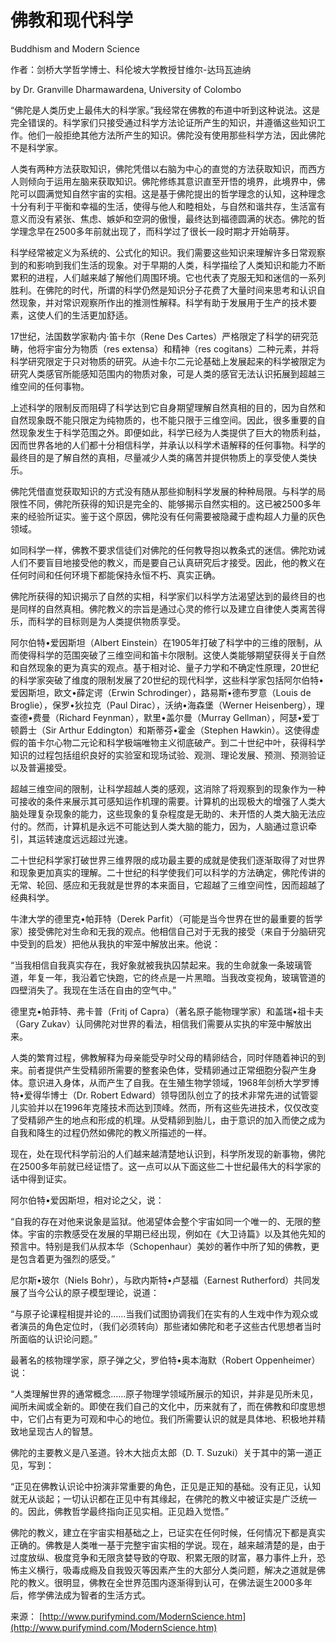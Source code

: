 # 佛教和现代科学

Buddhism and Modern Science

作者：剑桥大学哲学博士、科伦坡大学教授甘维尔-达玛瓦迪纳

by Dr. Granville Dharmawardena, University of Colombo

“佛陀是人类历史上最伟大的科学家。”我经常在佛教的布道中听到这种说法。这是完全错误的。科学家们只接受通过科学方法论证所产生的知识，并遵循这些知识工作。他们一般拒绝其他方法所产生的知识。佛陀没有使用那些科学方法，因此佛陀不是科学家。

人类有两种方法获取知识，佛陀凭借以右脑为中心的直觉的方法获取知识，而西方人则倾向于运用左脑来获取知识。佛陀修练其意识直至开悟的境界，此境界中，佛陀可以圆满觉知自然宇宙的实相。这是基于佛陀提出的哲学理念的认知，这种理念十分有利于平衡和幸福的生活，使得与他人和睦相处，与自然和谐共存，生活富有意义而没有紧张、焦虑、嫉妒和空洞的傲慢，最终达到福德圆满的状态。佛陀的哲学理念早在2500多年前就出现了，而科学过了很长一段时期才开始萌芽。

科学经常被定义为系统的、公式化的知识。我们需要这些知识来理解许多日常观察到的和影响到我们生活的现象。对于早期的人类，科学描绘了人类知识和能力不断累积的进程，人们越来越了解他们周围环境。它也代表了克服无知和迷信的一系列胜利。在佛陀的时代，所谓的科学仍然是知识分子花费了大量时间来思考和认识自然现象，并对常识观察所作出的推测性解释。科学有助于发展用于生产的技术要素，这使人们的生活更加舒适。

17世纪，法国数学家勒内·笛卡尔（Rene Des Cartes）严格限定了科学的研究范畴，他将宇宙分为物质（res extensa）和精神（res cogitans）二种元素，并将科学研究限定于只对物质的研究。从迪卡尔二元论基础上发展起来的科学被限定为研究人类感官所能感知范围内的物质对象，可是人类的感官无法认识拓展到超越三维空间的任何事物。

上述科学的限制反而阻碍了科学达到它自身期望理解自然真相的目的，因为自然和自然现象既不能只限定为纯物质的，也不能只限于三维空间。因此，很多重要的自然现象发生于科学范围之外。即便如此，科学已经为人类提供了巨大的物质利益，因而世界各地的人们都十分相信科学，并承认以科学术语解释的任何事物。科学的最终目的是了解自然的真相，尽量减少人类的痛苦并提供物质上的享受使人类快乐。

佛陀凭借直觉获取知识的方式没有随从那些抑制科学发展的种种局限。与科学的局限性不同，佛陀所获得的知识是完全的、能够揭示自然实相的。这已被2500多年来的经验所证实。鉴于这个原因，佛陀没有任何需要被隐藏于虚构超人力量的灰色领域。

如同科学一样，佛教不要求信徒们对佛陀的任何教导抱以教条式的迷信。佛陀劝诫人们不要盲目地接受他的教义，而是要自己认真研究后才接受。因此，他的教义在任何时间和任何环境下都能保持永恒不朽、真实正确。

佛陀所获得的知识揭示了自然的实相，科学家们以科学方法渴望达到的最终目的也是同样的自然真相。佛陀教义的宗旨是通过心灵的修行以及建立自律使人类离苦得乐，而科学的目标则是为人类提供物质享受。

阿尔伯特•爱因斯坦（Albert Einstein）在1905年打破了科学中的三维的限制，从而使得科学的范围突破了三维空间和笛卡尔限制。这使人类能够期望获得关于自然和自然现象的更为真实的观点。基于相对论、量子力学和不确定性原理，20世纪的科学家突破了维度的限制发展了20世纪的现代科学，这些科学家包括阿尔伯特•爱因斯坦，欧文•薛定谔（Erwin Schrodinger），路易斯•德布罗意（Louis de Broglie），保罗•狄拉克（Paul Dirac），沃纳•海森堡（Werner Heisenberg），理查德•费曼（Richard Feynman），默里•盖尔曼（Murray Gellman），阿瑟•爱丁顿爵士（Sir Arthur Eddington）和斯蒂芬•霍金（Stephen Hawkin）。这使得虚假的笛卡尔心物二元论和科学极端唯物主义彻底破产。到二十世纪中叶，获得科学知识的过程包括组织良好的实验室和现场试验、观测、理论发展、预测、预测验证以及普遍接受。

超越三维空间的限制，让科学超越人类的感观，这消除了将观察到的现象作为一种可接收的条件来展示其可感知运作机理的需要。计算机的出现极大的增强了人类大脑处理复杂现象的能力，这些现象的复杂程度是无助的、未开悟的人类大脑无法应付的。然而，计算机是永远不可能达到人类大脑的能力，因为，人脑通过意识牵引，其运转速度远远超过光速。

二十世纪科学家打破世界三维界限的成功最主要的成就是使我们逐渐取得了对世界和现象更加真实的理解。二十世纪的科学使我们可以科学的方法确定，佛陀传讲的无常、轮回、感应和无我就是世界的本来面目，它超越了三维空间性，因而超越了经典科学。

牛津大学的德里克•帕菲特（Derek Parfit）（可能是当今世界在世的最重要的哲学家）接受佛陀对生命和无我的观点。他相信自己对于无我的接受（来自于分脑研究中受到的启发）把他从我执的牢笼中解放出来。他说：

“当我相信自我真实存在，我好象就被我执囚禁起来。我的生命就象一条玻璃管道，年复一年，我沿着它快跑，它的终点是一片黑暗。当我改变视角，玻璃管道的四壁消失了。我现在生活在自由的空气中。”

德里克•帕菲特、弗卡普（Fritj of Capra）（著名原子能物理学家）和盖瑞•祖卡夫（Gary Zukav）认同佛陀对世界的看法，相信我们需要从实执的牢笼中解放出来。

人类的繁育过程，佛教解释为母亲能受孕时父母的精卵结合，同时伴随着神识的到来。前者提供产生受精卵所需要的整套染色体，受精卵通过正常细胞分裂产生身体。意识进入身体，从而产生了自我。在生殖生物学领域，1968年剑桥大学罗博特•爱得华博士（Dr. Robert Edward）领导团队创立了的技术非常先进的试管婴儿实验并以在1996年克隆技术而达到顶峰。然而，所有这些先进技术，仅仅改变了受精卵产生的地点和形成的机理。从受精卵到胎儿，由于意识的加入而使之成为自我和降生的过程仍然如佛陀的教义所描述的一样。

现在，处在现代科学前沿的人们越来越清楚地认识到，科学所发现的新事物，佛陀在2500多年前就已经证悟了。这一点可以从下面这些二十世纪最伟大的科学家的话中得到证实。

阿尔伯特•爱因斯坦，相对论之父，说：

“自我的存在对他来说象是监狱。他渴望体会整个宇宙如同一个唯一的、无限的整体。宇宙的宗教感受在发展的早期已经出现，例如在《大卫诗篇》以及其他先知的预言中。特别是我们从叔本华（Schopenhaur）美妙的著作中所了知的佛教，更是包含着更为强烈的感受。”

尼尔斯•玻尔（Niels Bohr），与欧内斯特•卢瑟福（Earnest Rutherford）共同发展了当今公认的原子模型理论，说道：

“与原子论课程相提并论的……当我们试图协调我们在实有的人生戏中作为观众或者演员的角色定位时，（我们必须转向）那些诸如佛陀和老子这些古代思想者当时所面临的认识论问题。”

最著名的核物理学家，原子弹之父，罗伯特•奥本海默（Robert Oppenheimer）说：

“人类理解世界的通常概念……原子物理学领域所展示的知识，并非是见所未见，闻所未闻或全新的。即使在我们自己的文化中，历来就有了，而在佛教和印度思想中，它们占有更为可观和中心的地位。我们所需要认识的就是具体地、积极地并精致地呈现古人的智慧。

佛陀的主要教义是八圣道。铃木大拙贞太郎（D. T. Suzuki）关于其中的第一道正见，写到：

“正见在佛教认识论中扮演非常重要的角色，正见是正知的基础。没有正见，认知就无从谈起；一切认识都在正见中有其缘起，在佛陀的教义中被证实是广泛统一的。因此，佛教哲学最终指向正见实相。正见趋入觉悟。”

佛陀的教义，建立在宇宙实相基础之上，已证实在任何时候，任何情况下都是真实正确的。佛教是人类唯一基于完整宇宙实相的学说。现在，越来越清楚的是，由于过度放纵、极度竞争和无限贪婪导致的夺取、积累无限的财富，暴力事件上升，恐怖主义横行，吸毒成瘾及自我毁灭等因素产生的大部分人类问题，解决之道就是佛陀的教义。很明显，佛教在全世界范围内逐渐得到认可，在佛法诞生2000多年后，修学佛法成为智者的生活方式。

来源： [http://www.purifymind.com/ModernScience.htm](http://www.purifymind.com/ModernScience.htm)

